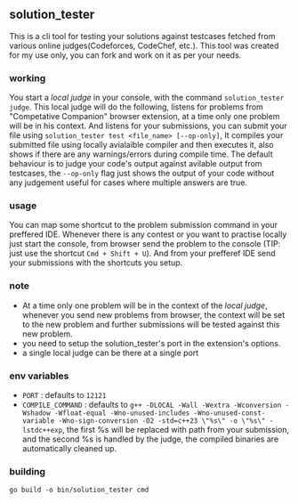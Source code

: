 ## solution_tester
This is a cli tool for testing your solutions against testcases fetched from various online judges(Codeforces, CodeChef, etc.). This tool was created for my use only, you can fork and work on it as per your needs.

### working
You start a *local judge* in your console, with the command `solution_tester judge`. This local judge will do the following, listens for problems from "Competative Companion" browser extension, at a time only one problem will be in his context. And listens for your submissions, you can submit your file using `solution_tester test <file_name> [--op-only]`, It compiles your submitted file using locally avialaible compiler and then executes it, also shows if there are any warnings/errors during compile time. The default behaviour is to judge your code's output against avilable output from testcases, the `--op-only` flag just shows the output of your code without any judgement useful for cases where multiple answers are true.

### usage
You can map some shortcut to the problem submission command in your preffered IDE. Whenever there is any contest or you want to practise locally just start the console, from browser send the problem to the console (TIP: just use the shortcut `Cmd + Shift + U`). And from your prefferef IDE send your submissions with the shortcuts you setup.

### note
* At a time only one problem will be in the context of the *local judge*, whenever you send new problems from browser, the context will be set to the new problem and further submissions will be tested against this new problem.
* you need to setup the solution_tester's port in the extension's options.
* a single local judge can be there at a single port

### env variables
* `PORT` : defaults to `12121`
* `COMPILE_COMMAND` : defaults to `g++ -DLOCAL -Wall -Wextra -Wconversion -Wshadow -Wfloat-equal -Wno-unused-includes -Wno-unused-const-variable -Wno-sign-conversion -O2 -std=c++23 \"%s\" -o \"%s\" -lstdc++exp`, the first %s will be replaced with path from your submission, and the second %s is handled by the judge, the compiled binaries are automatically cleaned up.

### building
`go build -o bin/solution_tester cmd`